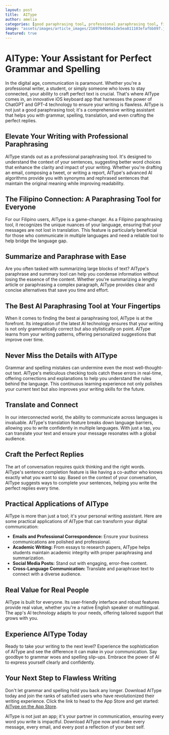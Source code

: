 ```yaml
---
layout: post
title:  AIType
author: amelia
categories: [good paraphrasing tool, professional paraphrasing tool, filipino paraphrasing tool, paraphrase and summary tool, best ai paraphrasing tool, summary and paraphrase tool, paraphrasing tool ai]
image: "assets/images/article_images/21697040b6a1de5ea811103efafbb897.jpg"
featured: true
---
```


# AIType: Your Assistant for Perfect Grammar and Spelling

In the digital age, communication is paramount. Whether you're a professional writer, a student, or simply someone who loves to stay connected, your ability to craft perfect text is crucial. That's where AIType comes in, an innovative iOS keyboard app that harnesses the power of ChatGPT and GPT-4 technology to ensure your writing is flawless. AIType is not just a good paraphrasing tool; it's a comprehensive writing assistant that helps you with grammar, spelling, translation, and even crafting the perfect replies.

## Elevate Your Writing with Professional Paraphrasing

AIType stands out as a professional paraphrasing tool. It's designed to understand the context of your sentences, suggesting better word choices that enhance the clarity and impact of your writing. Whether you're drafting an email, composing a tweet, or writing a report, AIType's advanced AI algorithms provide you with synonyms and rephrased sentences that maintain the original meaning while improving readability.

## The Filipino Connection: A Paraphrasing Tool for Everyone

For our Filipino users, AIType is a game-changer. As a Filipino paraphrasing tool, it recognizes the unique nuances of your language, ensuring that your messages are not lost in translation. This feature is particularly beneficial for those who communicate in multiple languages and need a reliable tool to help bridge the language gap.

## Summarize and Paraphrase with Ease

Are you often tasked with summarizing large blocks of text? AIType's paraphrase and summary tool can help you condense information without losing the essence of the content. Whether you're summarizing a lengthy article or paraphrasing a complex paragraph, AIType provides clear and concise alternatives that save you time and effort.

## The Best AI Paraphrasing Tool at Your Fingertips

When it comes to finding the best ai paraphrasing tool, AIType is at the forefront. Its integration of the latest AI technology ensures that your writing is not only grammatically correct but also stylistically on point. AIType learns from your writing patterns, offering personalized suggestions that improve over time.

## Never Miss the Details with AIType

Grammar and spelling mistakes can undermine even the most well-thought-out text. AIType's meticulous checking tools catch these errors in real-time, offering corrections and explanations to help you understand the rules behind the language. This continuous learning experience not only polishes your current text but also improves your writing skills for the future.

## Translate and Connect

In our interconnected world, the ability to communicate across languages is invaluable. AIType's translation feature breaks down language barriers, allowing you to write confidently in multiple languages. With just a tap, you can translate your text and ensure your message resonates with a global audience.

## Craft the Perfect Replies

The art of conversation requires quick thinking and the right words. AIType's sentence completion feature is like having a co-author who knows exactly what you want to say. Based on the context of your conversation, AIType suggests ways to complete your sentences, helping you write the perfect replies every time.

## Practical Applications of AIType

AIType is more than just a tool; it's your personal writing assistant. Here are some practical applications of AIType that can transform your digital communication:

- **Emails and Professional Correspondence:** Ensure your business communications are polished and professional.
- **Academic Writing:** From essays to research papers, AIType helps students maintain academic integrity with proper paraphrasing and summarization.
- **Social Media Posts:** Stand out with engaging, error-free content.
- **Cross-Language Communication:** Translate and paraphrase text to connect with a diverse audience.

## Real Value for Real People

AIType is built for everyone. Its user-friendly interface and robust features provide real value, whether you're a native English speaker or multilingual. The app's AI technology adapts to your needs, offering tailored support that grows with you.

## Experience AIType Today

Ready to take your writing to the next level? Experience the sophistication of AIType and see the difference it can make in your communication. Say goodbye to grammar woes and spelling slip-ups. Embrace the power of AI to express yourself clearly and confidently.

## Your Next Step to Flawless Writing

Don't let grammar and spelling hold you back any longer. Download AIType today and join the ranks of satisfied users who have revolutionized their writing experience. Click the link to head to the App Store and get started: [AIType on the App Store](https://apps.apple.com/us/app/aitype-grammar-check-keyboard/id6469163944).

AIType is not just an app; it's your partner in communication, ensuring every word you write is impactful. Download AIType now and make every message, every email, and every post a reflection of your best self.